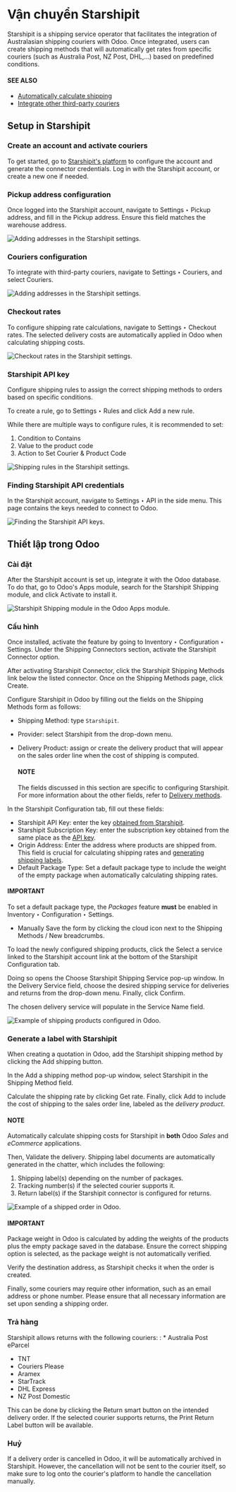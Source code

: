 # Vận chuyển Starshipit

Starshipit is a shipping service operator that facilitates the integration of Australasian
shipping couriers with Odoo. Once integrated, users can create shipping methods that will
automatically get rates from specific couriers (such as Australia Post, NZ Post, DHL,...)
based on predefined conditions.

#### SEE ALSO
- [Automatically calculate shipping](applications/inventory_and_mrp/inventory/shipping_receiving/setup_configuration.md)
- [Integrate other third-party couriers](applications/inventory_and_mrp/inventory/shipping_receiving/setup_configuration/third_party_shipper.md)

## Setup in Starshipit

### Create an account and activate couriers

To get started, go to [Starshipit's platform](https://starshipit.com/) to configure the account
and generate the connector credentials. Log in with the Starshipit account, or create a new one if
needed.

### Pickup address configuration

Once logged into the Starshipit account, navigate to Settings ‣ Pickup address,
and fill in the Pickup address. Ensure this field matches the warehouse address.

![Adding addresses in the Starshipit settings.](../../../../../.gitbook/assets/starshipit-settings-address.png)

### Couriers configuration

To integrate with third-party couriers, navigate to Settings ‣ Couriers, and
select Couriers.

![Adding addresses in the Starshipit settings.](../../../../../.gitbook/assets/starshipit-settings-couriers.png)

### Checkout rates

To configure shipping rate calculations, navigate to Settings ‣ Checkout rates.
The selected delivery costs are automatically applied in Odoo when calculating shipping costs.

![Checkout rates in the Starshipit settings.](../../../../../.gitbook/assets/starshipit-checkout-rate.png)

### Starshipit API key

Configure shipping rules to assign the correct shipping methods to orders based on specific
conditions.

To create a rule, go to Settings ‣ Rules and click Add a new rule.

While there are multiple ways to configure rules, it is recommended to set:

1. Condition to Contains
2. Value to the product code
3. Action to Set Courier & Product Code

![Shipping rules in the Starshipit settings.](../../../../../.gitbook/assets/starshipit-rules.png)

<a id="inventory-shipping-receiving-star-api"></a>

### Finding Starshipit API credentials

In the Starshipit account, navigate to Settings ‣ API in the side menu.
This page contains the  keys needed to connect to
Odoo.

![Finding the Starshipit API keys.](../../../../../.gitbook/assets/starshipit-settings-api.png)

## Thiết lập trong Odoo

### Cài đặt

After the Starshipit account is set up, integrate it with the Odoo database. To do that, go to
Odoo's Apps module, search for the Starshipit Shipping module, and click
Activate to install it.

![Starshipit Shipping module in the Odoo Apps module.](../../../../../.gitbook/assets/starshipit-app.png)

### Cấu hình

Once installed, activate the feature by going to Inventory ‣ Configuration ‣
Settings. Under the Shipping Connectors section, activate the Starshipit
Connector option.

After activating Starshipit Connector, click the Starshipit Shipping Methods
link below the listed connector. Once on the Shipping Methods page, click
Create.

Configure Starshipit in Odoo by filling out the fields on the Shipping Methods form as
follows:

- Shipping Method: type `Starshipit`.
- Provider: select Starshipit from the drop-down menu.
- Delivery Product: assign or create the delivery product that will appear on the sales
  order line when the cost of shipping is computed.

  #### NOTE
  The fields discussed in this section are specific to configuring Starshipit. For more information
  about the other fields, refer to [Delivery methods](applications/inventory_and_mrp/inventory/shipping_receiving/setup_configuration.md).

In the Starshipit Configuration tab, fill out these fields:

- Starshipit API Key: enter the  key
  [obtained from Starshipit](#inventory-shipping-receiving-star-api).
- Starshipit Subscription Key: enter the subscription key obtained from the same place
  as the [API key](#inventory-shipping-receiving-star-api).
- Origin Address: Enter the address where products are shipped from. This field is
  crucial for calculating shipping rates and [generating shipping labels](#inventory-shipping-receiving-star-label).
- Default Package Type: Set a default package type to include the weight of the empty
  package when automatically calculating shipping rates.

#### IMPORTANT
To set a default package type, the *Packages* feature **must** be enabled in
Inventory ‣ Configuration ‣ Settings.

- Manually Save the form by clicking the cloud icon next to the Shipping
  Methods / New breadcrumbs.

To load the newly configured shipping products, click the Select a service linked to the
Starshipit account link at the bottom of the Starshipit Configuration tab.

Doing so opens the Choose Starshipit Shipping Service pop-up window. In the
Delivery Service field, choose the desired shipping service for deliveries and returns
from the drop-down menu. Finally, click Confirm.

The chosen delivery service will populate in the Service Name field.

![Example of shipping products configured in Odoo.](../../../../../.gitbook/assets/starshipit-configuration.png)

<a id="inventory-shipping-receiving-star-label"></a>

### Generate a label with Starshipit

When creating a quotation in Odoo, add the Starshipit shipping method by clicking the Add
shipping button.

In the Add a shipping method pop-up window, select Starshipit in the Shipping
Method field.

Calculate the shipping rate by clicking Get rate.
Finally, click Add to include the cost of shipping to the sales order line, labeled as
the *delivery product*.

#### NOTE
Automatically calculate shipping costs for Starshipit in **both** Odoo *Sales* and *eCommerce*
applications.

Then, Validate the delivery. Shipping label documents are automatically generated in the
chatter, which includes the following:

1. Shipping label(s) depending on the number of packages.
2. Tracking number(s) if the selected courier supports it.
3. Return label(s) if the Starshipit connector is configured for returns.

![Example of a shipped order in Odoo.](../../../../../.gitbook/assets/starshipit-shipping.png)

#### IMPORTANT
Package weight in Odoo is calculated by adding the weights of the products plus the empty package
saved in the database. Ensure the correct shipping option is selected, as the package weight is
not automatically verified.

Verify the destination address, as Starshipit checks it when the order is created.

Finally, some couriers may require other information, such as an email address or phone number.
Please ensure that all necessary information are set upon sending a shipping order.

### Trả hàng

Starshipit allows returns with the following couriers:
: * Australia Post eParcel
  * TNT
  * Couriers Please
  * Aramex
  * StarTrack
  * DHL Express
  * NZ Post Domestic

This can be done by clicking the Return smart button on the intended delivery order.
If the selected courier supports returns, the Print Return Label button will be
available.

### Huỷ

If a delivery order is cancelled in Odoo, it will be automatically archived in Starshipit.
However, the cancellation will not be sent to the courier itself, so make sure to log onto the
courier's platform to handle the cancellation manually.

